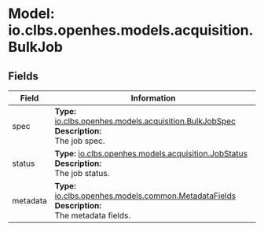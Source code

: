 # Model: io.clbs.openhes.models.acquisition.BulkJob

## Fields

| Field | Information |
| --- | --- |
| spec | <b>Type:</b> [io.clbs.openhes.models.acquisition.BulkJobSpec](model-io-clbs-openhes-models-acquisition-bulkjobspec.md)<br><b>Description:</b><br>The job spec. |
| status | <b>Type:</b> [io.clbs.openhes.models.acquisition.JobStatus](model-io-clbs-openhes-models-acquisition-jobstatus.md)<br><b>Description:</b><br>The job status. |
| metadata | <b>Type:</b> [io.clbs.openhes.models.common.MetadataFields](model-io-clbs-openhes-models-common-metadatafields.md)<br><b>Description:</b><br>The metadata fields. |

